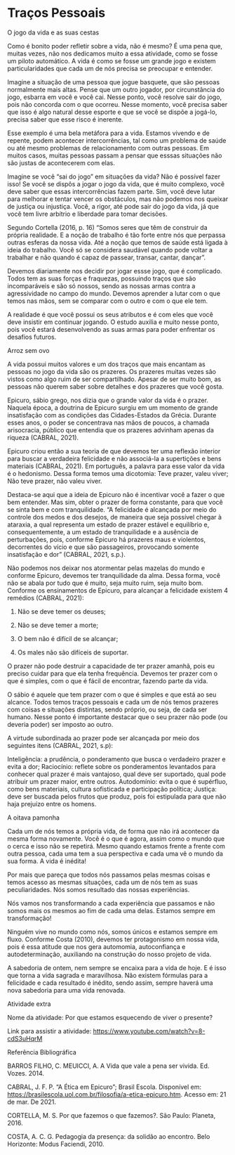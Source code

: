 # Traços Pessoais

O jogo da vida e as suas cestas

Como é bonito poder refletir sobre a vida, não é mesmo? É uma pena que, muitas vezes, não nos dedicamos muito a essa atividade, como se fosse um piloto automático. A vida é como se fosse um grande jogo e existem particularidades que cada um de nós precisa se preocupar e entender.

Imagine a situação de uma pessoa que jogue basquete, que são pessoas normalmente mais altas. Pense que um outro jogador, por circunstância do jogo, esbarra em você e você cai. Nesse ponto, você resolve sair do jogo, pois não concorda com o que ocorreu. Nesse momento, você precisa saber que isso é algo natural desse esporte e que se você se dispõe a jogá-lo, precisa saber que esse risco é inerente.

Esse exemplo é uma bela metáfora para a vida. Estamos vivendo e de repente, podem acontecer intercorrências, tal como um problema de saúde ou até mesmo problemas de relacionamento com outras pessoas. Em muitos casos, muitas pessoas passam a pensar que esssas situações não são justas de acontecerem com elas.

Imagine se você “sai do jogo” em situações da vida? Não é possível fazer isso! Se você se dispôs a jogar o jogo da vida, que é muito complexo, você deve saber que essas intercorrências fazem parte. Sim, você deve lutar para melhorar e tentar vencer os obstáculos, mas não podemos nos queixar de justiça ou injustiça. Você, a rigor, até pode sair do jogo da vida, já que você tem livre arbítrio e liberdade para tomar decisões.

Segundo Cortella (2016, p. 16) “Somos seres que têm de construir da própria realidade. E a noção de trabalho é tão forte entre nós que perpassa outras esferas da nossa vida. Até a noção que temos de saúde está ligada à ideia do trabalho. Você só se considera saudável quando pode voltar a trabalhar e não quando é capaz de passear, transar, cantar, dançar”.

Devemos diariamente nos decidir por jogar essse jogo, que é complicado. Todos tem as suas forças e fraquezas, possuindo traços que são incomparáveis e são só nossos, sendo as nossas armas contra a agressividade no campo do mundo. Devemos aprender a lutar com o que temos nas mãos, sem se comparar com o outro e com o que ele tem.

A realidade é que você possui os seus atributos e é com eles que você deve insistir em continuar jogando.  O estudo auxilia e muito nesse ponto, pois você estará desenvolvendo as suas armas para poder enfrentar os desafios futuros.

 

Arroz sem ovo

A vida possui muitos valores e um dos traços que mais encantam as pessoas no jogo da vida são os prazeres. Os prazeres muitas vezes são vistos como algo ruim de ser compartilhado. Apesar de ser muito bom, as pessoas não querem saber sobre detalhes e dos prazeres que você gosta.

Epicuro, sábio grego, nos dizia que o grande valor da vida é o prazer. Naquela época, a doutrina de Epicuro surgiu em um momento de grande insatisfação com as condições das Cidades-Estados da Grécia. Durante esses anos, o poder se concentrava nas mãos de poucos, a chamada arisocracia, público que entendia que os prazeres advinham apenas da riqueza (CABRAL, 2021).

Epicuro criou então a sua teoria de que devemos ter uma reflexão interior para buscar a verdadeira felicidade e não associá-la a supertições e bens materiais (CABRAL, 2021). Em português, a palavra para esse valor da vida é o hedonismo. Dessa forma temos uma dicotomia: Teve prazer, valeu viver; Não teve prazer, não valeu viver.

Destaca-se aqui que a ideia de Epicuro não é incentivar você a fazer o que bem entender. Mas sim, obter o prazer de forma constante, para que você se sinta bem e com tranquilidade. “A felicidade é alcançada por meio do controle dos medos e dos desejos, de maneira que seja possível chegar à ataraxia, a qual representa um estado de prazer estável e equilíbrio e, consequentemente, a um estado de tranquilidade e a ausência de perturbações, pois, conforme Epicuro há prazeres maus e violentos, decorrentes do vício e que são passageiros, provocando somente insatisfação e dor” (CABRAL, 2021, s.p.).

Não podemos nos deixar nos atormentar pelas mazelas do mundo e conforme Epicuro, devemos ter tranquilidade da alma. Dessa forma, você não se abala por tudo que é muito, seja muito ruim, seja muito bom. Conforme os ensinamentos de Epicuro, para alcançar a felicidade existem 4 remédios (CABRAL, 2021):

1. Não se deve temer os deuses;

2. Não se deve temer a morte;

3. O bem não é difícil de se alcançar;

4. Os males não são difíceis de suportar.

 

O prazer não pode destruir a capacidade de ter prazer amanhã, pois eu preciso cuidar para que ela tenha frequência. Devemos ter prazer com o que é simples, com o que é fácil de encontrar, fazendo parte da vida.

O sábio é aquele que tem prazer com o que é simples e que está ao seu alcance. Todos temos traços pessoais e cada um de nós temos prazeres com coisas e situações distintas, sendo próprio, ou seja, de cada ser humano. Nesse ponto é importante destacar que o seu prazer não pode (ou deveria poder) ser imposto ao outro.

A virtude subordinada ao prazer pode ser alcançada por meio dos seguintes itens (CABRAL, 2021, s.p):

Inteligência: a prudência, o ponderamento que busca o verdadeiro prazer e evita a dor;
Raciocínio: reflete sobre os ponderamentos levantados para conhecer qual prazer é mais vantajoso, qual deve ser suportado, qual pode atribuir um prazer maior, entre outros.
Autodomínio: evita o que é supérfluo, como bens materiais, cultura sofisticada e participação política;
Justiça: deve ser buscada pelos frutos que produz, pois foi estipulada para que não haja prejuízo entre os homens.
 

A oitava pamonha

Cada um de nós temos a própria vida, de forma que não irá acontecer da mesma forma novamente. Você é o que é agora, assim como o mundo que o cerca e isso não se repetirá. Mesmo quando estamos frente a frente com outra pessoa, cada uma tem a sua perspectiva e cada uma vê o mundo da sua forma. A vida é inédita!

Por mais que pareça que todos nós passamos pelas mesmas coisas e temos acesso as mesmas situações, cada um de nós tem as suas peculiaridades. Nós somos resultado das nossas experiências.

Nós vamos nos transformando a cada experiência que passamos e não somos mais os mesmos ao fim de cada uma delas. Estamos sempre em transformação!

Ninguém vive no mundo como nós, somos únicos e estamos sempre em fluxo. Conforme Costa (2010), devemos ter protagonismo em nossa vida, pois é essa atitude que nos gera automomia, autoconfiança e autodeterminação, auxiliando na construção do nosso projeto de vida.

A sabedoria de ontem, nem sempre se encaixa para a vida de hoje. E é isso que torna a vida sagrada e maravilhosa. Não existem fórmulas para a felicidade e cada resultado é inédito, sendo assim, sempre haverá uma nova sabedoria para uma vida renovada.

 

 

 

Atividade extra

Nome da atividade: Por que estamos esquecendo de viver o presente?

Link para assistir a atividade: https://www.youtube.com/watch?v=8-cdS3uHqrM

 


 

Referência Bibliográfica

BARROS FILHO, C. MEUICCI, A. A Vida que vale a pena ser vivida. Ed. Vozes. 2014.

CABRAL, J. F. P. “A Ética em Epicuro”; Brasil Escola. Disponível em: https://brasilescola.uol.com.br/filosofia/a-etica-epicuro.htm. Acesso em: 21 de mar. De 2021.

CORTELLA, M. S. Por que fazemos o que fazemos?. São Paulo: Planeta, 2016.

COSTA, A. C. G. Pedagogia da presença: da solidão ao encontro. Belo Horizonte: Modus Faciendi, 2010.